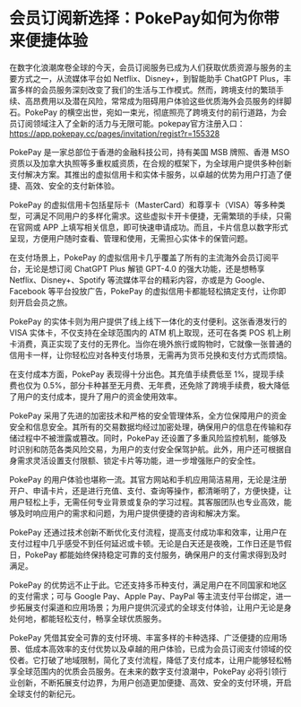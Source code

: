 # 会员订阅新选择：PokePay如何为你带来便捷体验

在数字化浪潮席卷全球的今天，会员订阅服务已成为人们获取优质资源与服务的主要方式之一，从流媒体平台如 Netflix、Disney+，到智能助手 ChatGPT Plus，丰富多样的会员服务深刻改变了我们的生活与工作模式。然而，跨境支付的繁琐手续、高昂费用以及潜在风险，常常成为阻碍用户体验这些优质海外会员服务的绊脚石。PokePay 的横空出世，宛如一束光，彻底照亮了跨境支付的前行道路，为会员订阅领域注入了全新的活力与无限可能。pokepay官方注册入口：<https://app.pokepay.cc/pages/invitation/regist?r=155328>

PokePay 是一家总部位于香港的金融科技公司，持有美国 MSB 牌照、香港 MSO 资质以及加拿大执照等多重权威资质，在合规的框架下，为全球用户提供多种创新支付解决方案。其推出的虚拟信用卡和实体卡服务，以卓越的优势为用户打造了便捷、高效、安全的支付新体验。

PokePay 的虚拟信用卡包括星际卡（MasterCard）和尊享卡（VISA）等多种类型，可满足不同用户的多样化需求。这些虚拟卡开卡便捷，无需繁琐的手续，只需在官网或 APP 上填写相关信息，即可快速申请成功。而且，卡片信息以数字形式呈现，方便用户随时查看、管理和使用，无需担心实体卡的保管问题。

在支付场景上，PokePay 的虚拟信用卡几乎覆盖了所有的主流海外会员订阅平台，无论是想订阅 ChatGPT Plus 解锁 GPT-4.0 的强大功能，还是想畅享 Netflix、Disney+、Spotify 等流媒体平台的精彩内容，亦或是为 Google、Facebook 等平台投放广告，PokePay 的虚拟信用卡都能轻松搞定支付，让你即刻开启会员之旅。

PokePay 的实体卡则为用户提供了线上线下一体化的支付便利。这张香港发行的 VISA 实体卡，不仅支持在全球范围内的 ATM 机上取现，还可在各类 POS 机上刷卡消费，真正实现了支付的无界化。当你在境外旅行或购物时，它就像一张普通的信用卡一样，让你轻松应对各种支付场景，无需再为货币兑换和支付方式而烦恼。

在支付成本方面，PokePay 表现得十分出色。其充值手续费低至 1%，提现手续费也仅为 0.5%，部分卡种甚至无月费、无年费，还免除了跨境手续费，极大降低了用户的支付成本，提升了用户的资金使用效率。

PokePay 采用了先进的加密技术和严格的安全管理体系，全方位保障用户的资金安全和信息安全。其所有的交易数据均经过加密处理，确保用户的信息在传输和存储过程中不被泄露或篡改。同时，PokePay 还设置了多重风险监控机制，能够及时识别和防范各类风险交易，为用户的支付安全保驾护航。此外，用户还可根据自身需求灵活设置支付限额、锁定卡片等功能，进一步增强账户的安全性。

PokePay 的用户体验也堪称一流。其官方网站和手机应用简洁易用，无论是注册开户、申请卡片，还是进行充值、支付、查询等操作，都清晰明了，方便快捷，让用户轻松上手，无需任何专业背景或复杂的学习过程。其客服团队也专业高效，能够及时响应用户的需求和问题，为用户提供便捷的咨询和解决方案。

PokePay 还通过技术创新不断优化支付流程，提高支付成功率和效率，让用户在支付过程中几乎感受不到任何延迟或卡顿。无论是白天还是夜晚，工作日还是节假日，PokePay 都能始终保持稳定可靠的支付服务，确保用户的支付需求得到及时满足。

PokePay 的优势远不止于此。它还支持多币种支付，满足用户在不同国家和地区的支付需求；可与 Google Pay、Apple Pay、PayPal 等主流支付平台绑定，进一步拓展支付渠道和应用场景；为用户提供沉浸式的全球支付体验，让用户无论是身处何地，都能轻松支付，畅享全球优质服务。

PokePay 凭借其安全可靠的支付环境、丰富多样的卡种选择、广泛便捷的应用场景、低成本高效率的支付优势以及卓越的用户体验，已成为会员订阅支付领域的佼佼者。它打破了地域限制，简化了支付流程，降低了支付成本，让用户能够轻松畅享全球范围内的优质会员服务。在未来的数字支付浪潮中，PokePay 必将引领行业创新，不断拓展支付边界，为用户创造更加便捷、高效、安全的支付环境，开启全球支付的新纪元。

